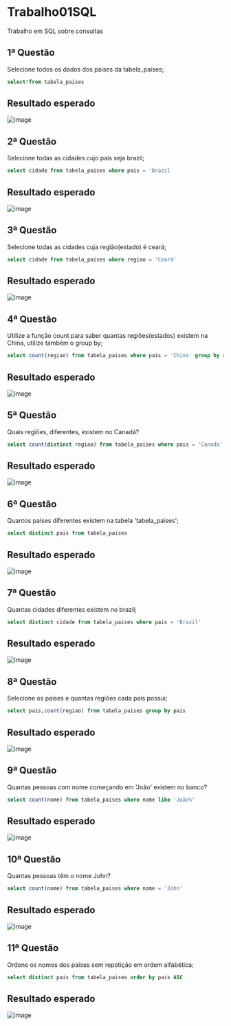# Trabalho01SQL

Trabalho em SQL sobre consultas


## 1ª Questão
Selecione todos os dados dos países da tabela_paises;

```sql
select*from tabela_paises
```
## Resultado esperado
![image](https://github.com/Ericaoliveira12/Trabalho01SQL/assets/111866617/55d6b3b4-c309-4b29-971b-ec6874205cd2)



## 2ª Questão
Selecione todas as cidades cujo país seja brazil;

```sql
select cidade from tabela_paises where pais = 'Brazil
```
## Resultado esperado
![image](https://github.com/Ericaoliveira12/Trabalho01SQL/assets/111866617/66f45346-bc9d-4b22-a067-9cbe526f99b8)

## 3ª Questão
Selecione todas as cidades cuja região(estado) é ceará;
```sql
select cidade from tabela_paises where regiao = 'Ceará'
```
## Resultado esperado

![image](https://github.com/Ericaoliveira12/Trabalho01SQL/assets/111866617/e222b30e-0258-4856-a6cd-4def3a9b45e3)

## 4ª Questão
Utilize a função count para saber quantas regiões(estados) existem na China,
utilize também o group by;

```sql
select count(regiao) from tabela_paises where pais = 'China' group by regiao
```
## Resultado esperado

![image](https://github.com/Ericaoliveira12/Trabalho01SQL/assets/111866617/aeb3a4cd-2bef-46ed-9602-efb095bd5caa)


## 5ª Questão
Quais regiões, diferentes, existem no Canadá?

```sql
select count(distinct regiao) from tabela_paises where pais = 'Canada'
```
## Resultado esperado


![image](https://github.com/Ericaoliveira12/Trabalho01SQL/assets/111866617/55365517-8891-4c5e-8830-5f046f7cdfea)


## 6ª Questão
Quantos países diferentes existem na tabela 'tabela_paises';

```sql
select distinct pais from tabela_paises
```
## Resultado esperado
![image](https://github.com/Ericaoliveira12/Trabalho01SQL/assets/111866617/6208e20b-87fb-4955-a6dc-5bd35d4ca7d2)


## 7ª Questão
Quantas cidades diferentes existem no brazil;

```sql
select distinct cidade from tabela_paises where pais = 'Brazil'
```
## Resultado esperado
![image](https://github.com/Ericaoliveira12/Trabalho01SQL/assets/111866617/2f933aba-4ef8-4044-b1f4-34ce328a21e6)

## 8ª Questão
Selecione os países e quantas regiões cada país possui;

```sql
select pais,count(regiao) from tabela_paises group by pais
```
## Resultado esperado
![image](https://github.com/Ericaoliveira12/Trabalho01SQL/assets/111866617/02379ade-3ccc-4a90-a626-07dbe40a19df)


## 9ª Questão
Quantas pessoas com nome começando em 'João' existem no banco?

```sql
select count(nome) from tabela_paises where nome like 'João%'
```
## Resultado esperado
![image](https://github.com/Ericaoliveira12/Trabalho01SQL/assets/111866617/98dd958c-3745-44e8-9174-db5bdeacd14f)

## 10ª Questão
Quantas pessoas têm o nome John?

```sql
select count(nome) from tabela_paises where nome = 'John'
```
## Resultado esperado
![image](https://github.com/Ericaoliveira12/Trabalho01SQL/assets/111866617/2dfefa70-f4ad-454e-8b75-2be033c8efd1)


## 11ª Questão
Ordene os nomes dos países sem repetição em ordem alfabética;

```sql
select distinct pais from tabela_paises order by pais ASC
```
## Resultado esperado
![image](https://github.com/Ericaoliveira12/Trabalho01SQL/assets/111866617/edcef6f9-ee1c-4fd5-a41e-575dbc1102a7)
